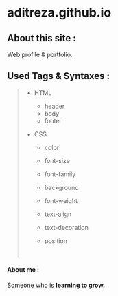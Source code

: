 # aditreza.github.io



About this site :
-------------------

Web profile & portfolio.



Used Tags & Syntaxes :
-------------------

> -  HTML
>
>    -  header
>    -  body
>    -  footer
>
> - CSS
>
>   - color
>
>   - font-size
>
>   - font-family
>
>   - background
>
>   - font-weight
>
>   - text-align
>
>   - text-decoration
>
>   - position
>
>     ​

#### About me :

Someone who is **learning to grow.**
